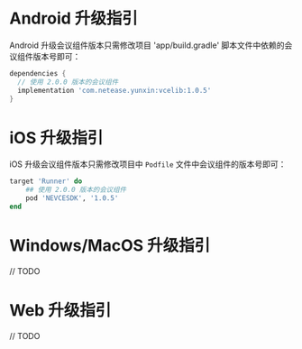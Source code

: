 # Android 升级指引

Android 升级会议组件版本只需修改项目 'app/build.gradle' 脚本文件中依赖的会议组件版本号即可：

```groovy
dependencies {
  // 使用 2.0.0 版本的会议组件	
  implementation 'com.netease.yunxin:vcelib:1.0.5'
}
```


# iOS 升级指引

iOS 升级会议组件版本只需修改项目中 `Podfile` 文件中会议组件的版本号即可：

```ruby
target 'Runner' do
	## 使用 2.0.0 版本的会议组件
	pod 'NEVCESDK', '1.0.5'
end	
```

# Windows/MacOS 升级指引

// TODO

# Web 升级指引

// TODO
